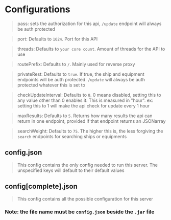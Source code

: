 # Configurations

> pass: sets the authorization for this api, `/update` endpoint will always be auth protected

> port: Defaults to `1024`. Port for this API

> threads: Defaults to `your core count`. Amount of threads for the API to use

> routePrefix: Defaults to `/`. Mainly used for reverse proxy

> privateRest: Defaults to `true`. If true, the ship and equipment endpoints will be auth protected. `/update` will always be auth protected whatever this is set to

> checkUpdateInterval: Defaults to `0`. 0 means disabled, setting this to any value other than 0 enables it. This is measured in "hour". ex: setting this to 1 will make the api check for update every 1 hour

> maxResults: Defaults to `5`. Returns how many results the api can return in one endpoint, provided if that endpoint returns an JSONarray

> searchWeight: Defaults to `75`. The higher this is, the less forgiving the `search` endpoints for searching ships or equipments

## config.json

> This config contains the only config needed to run this server. The unspecified keys will default to their default values

## config[complete].json

> This config contains all the possible configuration for this server

### Note: the file name must be `config.json` beside the `.jar` file